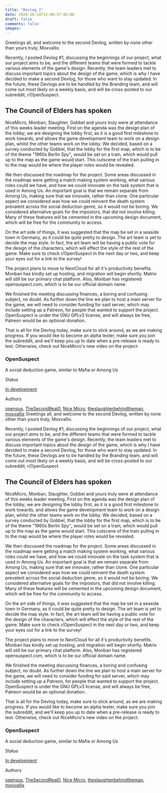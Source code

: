 ```yaml
---
title: "Devlog 2"
date: 2020-10-24T13:40:57-05:00
draft: false
comments: false
images:
---
```


Greetings all, and welcome to the second Devlog, written by none other than yours truly, Moxvallix.

Recently, I posted Devlog #1, discussing the beginnings of our project, what our project aims to be, and the different teams that were formed to tackle various elements of the game's design. Recently, the team leaders met to discuss important topics about the design of the game, which is why I have decided to make a second Devlog, for those who want to stay updated. In the future, these Devlogs are to be handled by the Branding team, and will come out most likely on a weekly basis, and will be cross-posted to our subreddit, r/OpenSuspect.

## The Council of Elders has spoken
NiceMicro, Monban, Slaughter, Gobbel and yours truly were at attendance of this weeks leader meeting. First on the agenda was the design plan of the lobby; we are designing the lobby first, as it is a good first milestone to work towards, and allows the game development team to work on a design plan, whilst the other teams work on the lobby. We decided, based on a survey conducted by Gobbel, that the lobby for the first map, which is to be of the theme "1960s Berlin Spy"**,** would be set on a train, which would pull up to the map as the game would start. This cutscene of the train pulling in to the map would be where the player roles would be revealed.

We then discussed the roadmap for the project. Some areas discussed in the roadmap were getting a match making system working, what various roles could we have, and how we could innovate on the task system that is used in Among Us. An important goal is that we remain separate from Among Us, making sure that we innovate, rather than clone. One particular aspect we considered was how we could reinvent the death system prevalent across the social deduction genre, so it would not be boring. We considered alternative goals for the impostors, that did not involve killing. Many of these features will be cemented in the upcoming design document, which will be free for the community to access.

On the art side of things, it was suggested that the map be set in a seaside town in Germany, as it could be quite pretty to design. The art team is yet to decide the map style. In fact, the art team will be having a public vote for the design of the characters, which will effect the style of the rest of the game. Make sure to check r/OpenSuspect in the next day or two, and keep your eyes out for a link to the survey!

The project plans to move to NextCloud for all it's productivity benefits. Monban has kindly set up hosting, and migration will begin shortly. Matrix will still be our primary chat platform. Also, Monban has registered opensuspect.com, which is to be our official domain name.

We finished the meeting discussing finances, a boring and confusing subject, no doubt. As further down the line we plan to host a main server for the game, we will need to consider funding for said server, which may include setting up a Patreon, for people that wanted to support the project. OpenSuspect is under the GNU GPLv3 license, and will always be free, Patreon would be an optional donation.

That is all for the Devlog today, make sure to stick around, as we are making progress. If you would like to become an alpha tester, make sure you join the subreddit, and we'll keep you up to date when a pre-release is ready to test. Otherwise, check out NiceMicro's new video on the project:

### OpenSuspect

A social deduction game, similar to Mafia or Among Us

Status

[In development](https://itch.io/games/in-development)

Authors

[opensus](https://opensus.itch.io), [TheSecondReal0](https://thesecondreal0.itch.io), [Nice Micro](https://nicemicro.itch.io), [theslaughterbehindtheman](https://theslaughterbehindtheman.itch.io), [moxvallix](https://moxvallix.itch.io)
Greetings all, and welcome to the second Devlog, written by none other than yours truly, Moxvallix.

Recently, I posted Devlog #1, discussing the beginnings of our project, what our project aims to be, and the different teams that were formed to tackle various elements of the game's design. Recently, the team leaders met to discuss important topics about the design of the game, which is why I have decided to make a second Devlog, for those who want to stay updated. In the future, these Devlogs are to be handled by the Branding team, and will come out most likely on a weekly basis, and will be cross-posted to our subreddit, r/OpenSuspect.

## The Council of Elders has spoken
NiceMicro, Monban, Slaughter, Gobbel and yours truly were at attendance of this weeks leader meeting. First on the agenda was the design plan of the lobby; we are designing the lobby first, as it is a good first milestone to work towards, and allows the game development team to work on a design plan, whilst the other teams work on the lobby. We decided, based on a survey conducted by Gobbel, that the lobby for the first map, which is to be of the theme "1960s Berlin Spy"**,** would be set on a train, which would pull up to the map as the game would start. This cutscene of the train pulling in to the map would be where the player roles would be revealed.

We then discussed the roadmap for the project. Some areas discussed in the roadmap were getting a match making system working, what various roles could we have, and how we could innovate on the task system that is used in Among Us. An important goal is that we remain separate from Among Us, making sure that we innovate, rather than clone. One particular aspect we considered was how we could reinvent the death system prevalent across the social deduction genre, so it would not be boring. We considered alternative goals for the impostors, that did not involve killing. Many of these features will be cemented in the upcoming design document, which will be free for the community to access.

On the art side of things, it was suggested that the map be set in a seaside town in Germany, as it could be quite pretty to design. The art team is yet to decide the map style. In fact, the art team will be having a public vote for the design of the characters, which will effect the style of the rest of the game. Make sure to check r/OpenSuspect in the next day or two, and keep your eyes out for a link to the survey!

The project plans to move to NextCloud for all it's productivity benefits. Monban has kindly set up hosting, and migration will begin shortly. Matrix will still be our primary chat platform. Also, Monban has registered opensuspect.com, which is to be our official domain name.

We finished the meeting discussing finances, a boring and confusing subject, no doubt. As further down the line we plan to host a main server for the game, we will need to consider funding for said server, which may include setting up a Patreon, for people that wanted to support the project. OpenSuspect is under the GNU GPLv3 license, and will always be free, Patreon would be an optional donation.

That is all for the Devlog today, make sure to stick around, as we are making progress. If you would like to become an alpha tester, make sure you join the subreddit, and we'll keep you up to date when a pre-release is ready to test. Otherwise, check out NiceMicro's new video on the project:

### OpenSuspect

A social deduction game, similar to Mafia or Among Us

Status

[In development](https://itch.io/games/in-development)

Authors

[opensus](https://opensus.itch.io), [TheSecondReal0](https://thesecondreal0.itch.io), [Nice Micro](https://nicemicro.itch.io), [theslaughterbehindtheman](https://theslaughterbehindtheman.itch.io), [moxvallix](https://moxvallix.itch.io)

